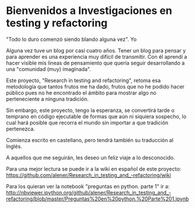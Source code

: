 
# Bienvenidos a Investigaciones en testing y refactoring


"Todo lo duro comenzó siendo blando alguna vez". 
                                           Yo


 Alguna vez tuve un blog por casi cuatro años. Tener un blog para pensar y para aprender es una experiencia muy difícil de transmitir. Con él aprendí a hacer visible mis lineas de pensamiento que quería seguir desarrollando a una "comunidad (muy) imaginada".

Este proyecto, "Research in testing and refactoring", retoma esa metodología que tantos frutos me ha dado, frutos que no he podido hacer público pues no he encontrado el ámbito para mostrar algo no perteneciente a ninguna tradición.

Sin embargo, este proyecto, tengo la esperanza, se convertirá tarde o temprano en código ejecutable de formas que aún ni siquiera sospecho, lo cual hará posible que recorra el mundo sin importar a que tradición pertenezca.

 Comienza escrito en castellano, pero tendrá también su traducción al Inglés.

 A aquellos que me seguirán, les deseo un feliz viaje a lo desconocido.

Para una mejor lectura se puede ir a la wiki en español de este proyecto: https://github.com/alener/Research_in_testing_and_-refactoring/wiki

Para los quieran ver la notebook "preguntas en python. parte 1" ir a: http://nbviewer.ipython.org/github/alener/Research_in_testing_and_-refactoring/blob/master/Preguntas%20en%20python.%20Parte%201.ipynb
